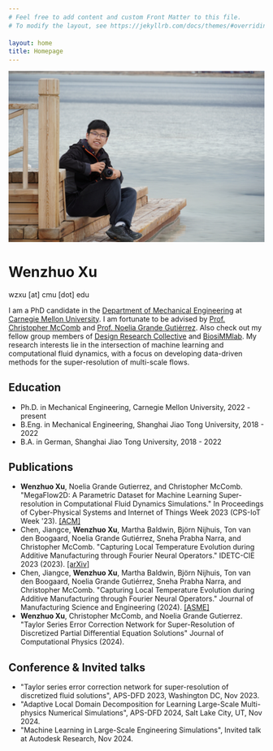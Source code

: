 ```yaml
---
# Feel free to add content and custom Front Matter to this file.
# To modify the layout, see https://jekyllrb.com/docs/themes/#overriding-theme-defaults

layout: home
title: Homepage
---
```


![](./assets/self_image.jpg)
# Wenzhuo Xu
wzxu [at] cmu [dot] edu

I am a PhD candidate in the [Department of Mechanical Engineering](https://www.meche.engineering.cmu.edu/index.html) at [Carnegie Mellon University](https://www.cmu.edu/). I am fortunate to be advised by [Prof. Christopher McComb](https://engineering.cmu.edu/directory/bios/mccomb-christopher.html) and [Prof. Noelia Grande Gutiérrez](https://www.meche.engineering.cmu.edu/directory/bios/grande-gutierrez-noelia.html). Also check out my fellow group members of [Design Research Collective](https://cmudrc.github.io/) and [BiosiMMlab](https://www.meche.engineering.cmu.edu/faculty/gutierrez-biosimm-lab.html). My research interests lie in the intersection of machine learning and computational fluid dynamics, with a focus on developing data-driven methods for the super-resolution of multi-scale flows. 

## Education
* Ph.D. in Mechanical Engineering, Carnegie Mellon University, 2022 - present
* B.Eng. in Mechanical Engineering, Shanghai Jiao Tong University, 2018 - 2022
* B.A. in German, Shanghai Jiao Tong University, 2018 - 2022

## Publications
* **Wenzhuo Xu**, Noelia Grande Gutierrez, and Christopher McComb. "MegaFlow2D: A Parametric Dataset for Machine Learning Super-resolution in Computational Fluid Dynamics Simulations." In Proceedings of Cyber-Physical Systems and Internet of Things Week 2023 (CPS-IoT Week '23). [[ACM]](https://dl.acm.org/doi/abs/10.1145/3576914.3587552)
* Chen, Jiangce, **Wenzhuo Xu**, Martha Baldwin, Björn Nijhuis, Ton van den Boogaard, Noelia Grande Gutiérrez, Sneha Prabha Narra, and Christopher McComb. "Capturing Local Temperature Evolution during Additive Manufacturing through Fourier Neural Operators." IDETC-CIE 2023 (2023). [[arXiv]](https://arxiv.org/abs/2307.01804)
* Chen, Jiangce, **Wenzhuo Xu**, Martha Baldwin, Björn Nijhuis, Ton van den Boogaard, Noelia Grande Gutiérrez, Sneha Prabha Narra, and Christopher McComb. "Capturing Local Temperature Evolution during Additive Manufacturing through Fourier Neural Operators." Journal of Manufacturing Science and Engineering (2024). [[ASME]](https://asmedigitalcollection.asme.org/manufacturingscience/article/146/9/091001/1199320)
* **Wenzhuo Xu**, Christopher McComb, and Noelia Grande Gutierrez. "Taylor Series Error Correction Network for Super-Resolution of Discretized Partial Differential Equation Solutions" Journal of Computational Physics (2024). 

## Conference & Invited talks
* "Taylor series error correction network for super-resolution of discretized fluid solutions", APS-DFD 2023, Washington DC, Nov 2023.
* "Adaptive Local Domain Decomposition for Learning Large-Scale Multi-physics Numerical Simulations", APS-DFD 2024, Salt Lake City, UT, Nov 2024.
* "Machine Learning in Large-Scale Engineering Simulations", Invited talk at Autodesk Research, Nov 2024.
